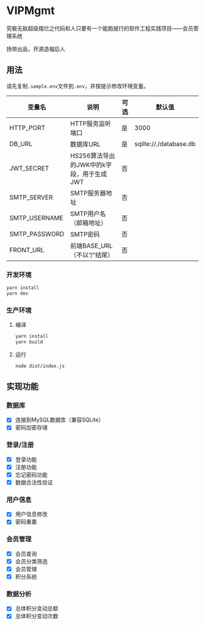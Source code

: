 # VIPMgmt

究极无敌超级摆烂之代码和人只要有一个能跑就行的软件工程实践项目——会员管理系统

扬带出品，开源造福后人

## 用法

请先复制`.sample.env`文件到`.env`，并按提示修改环境变量。

| 变量名        | 说明                                     | 可选 | 默认值                 |
| ------------- | ---------------------------------------- | ---- | ---------------------- |
| HTTP_PORT     | HTTP服务监听端口                         | 是   | 3000                   |
| DB_URL        | 数据库URL                                | 是   | sqlite://./database.db |
| JWT_SECRET    | HS256算法导出的JWK中的k字段，用于生成JWT | 否   |                        |
| SMTP_SERVER   | SMTP服务器地址                           | 否   |                        |
| SMTP_USERNAME | SMTP用户名（邮箱地址）                   | 否   |                        |
| SMTP_PASSWORD | SMTP密码                                 | 否   |                        |
| FRONT_URL     | 前端BASE_URL（不以”/“结尾）              | 否   |                        |

### 开发环境

```bash
yarn install
yarn dev
```

### 生产环境

1. 编译
    ```bash
    yarn install
    yarn build
    ```

2. 运行
    ```bash
    node dist/index.js
    ```

## 实现功能

### 数据库

- [x] 连接到MySQL数据库（兼容SQLite）
- [x] 密码加密存储

### 登录/注册

- [x] 登录功能
- [x] 注册功能
- [x] 忘记密码功能
- [x] 数据合法性验证

### 用户信息

- [x] 用户信息修改
- [x] 密码重置

### 会员管理

- [x] 会员查询
- [x] 会员分类筛选
- [x] 会员管理
- [x] 积分系统

### 数据分析
- [x] 总体积分变动总额
- [x] 总体积分变动次数
